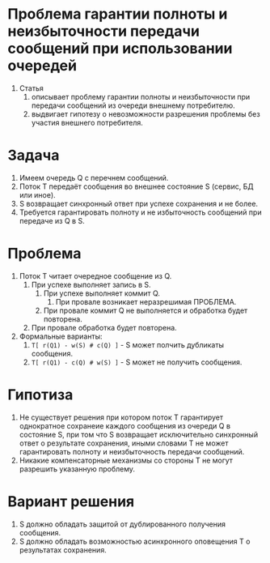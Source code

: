 # Проблема гарантии полноты и неизбыточности передачи сообщений при использовании очередей

1. Статья 
    1. описывает проблему гарантии полноты и неизбыточности при передачи сообщений из очереди внешнему потребителю.
    0. выдвигает гипотезу о невозможности разрешения проблемы без участия внешнего потребителя.



# Задача

1. Имеем очередь Q с перечнем сообщений.
0. Поток T передаёт сообщения во внешнее состояние S (сервис, БД или иное).
0. S возвращает синхронный ответ при успехе сохранения и не более.
0. Требуется гарантировать полноту и не избыточность сообщений при передаче из Q в S.



# Проблема

1. Поток Т читает очередное сообщение из Q.
    1. При успехе выполняет запись в S.
        1. При успехе выполняет коммит Q.
            1. При провале возникает неразрешимая ПРОБЛЕМА.
        0. При провале коммит Q не выполняется и обработка будет повторена.
    0. При провале обработка будет повторена.
0. Формальные варианты:
    1. ```T[ r(Q1) - w(S) # c(Q) ]``` - S может полчить дубликаты сообщения.
    0. ```T[ r(Q1) - c(Q) # w(S) ]``` - S может не получить сообщения.



# Гипотиза

1. Не существует решения при котором поток Т гарантирует однократное сохранеие каждого сообщения 
из очереди Q в состояние S, при том что S возвращает исключительно синхронный ответ о результате 
сохранения, иными словами T не может гарантировать полноту и неизбыточность передачи сообщений.
2. Никакие компенсаторные механизмы со стороны Т не могут разрешить указанную проблему.


# Вариант решения

1. S должно обладать защитой от дублированного получения сообщения.
0. S должно обладать возможностью асинхронного оповещения T о результатах сохранения.
